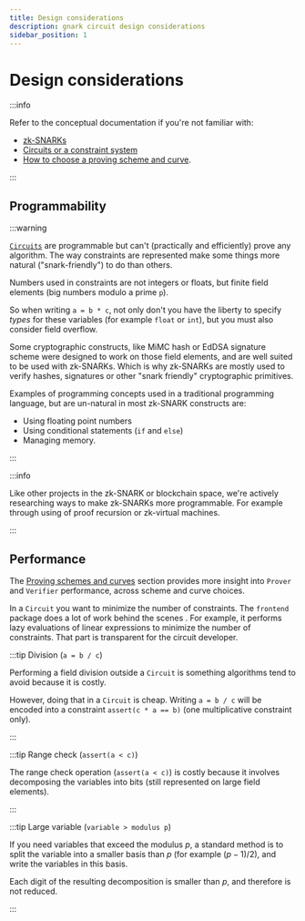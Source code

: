 ```yaml
---
title: Design considerations
description: gnark circuit design considerations
sidebar_position: 1
---
```


# Design considerations

:::info

Refer to the conceptual documentation if you're not familiar with:

- [zk-SNARKs](../../Concepts/zkp.md)
- [Circuits or a constraint system](../../Concepts/circuits.md)
- [How to choose a proving scheme and curve](../../Concepts/schemes_curves.md).

:::

## Programmability

:::warning

[`Circuits`](../../Concepts/circuits.md) are programmable but can't (practically and efficiently) prove any algorithm. The way constraints are represented make some things more natural ("snark-friendly") to do than others.

Numbers used in constraints are not integers or floats, but finite field elements (big numbers modulo a prime `p`).

So when writing `a = b * c`, not only don't you have the liberty to specify _types_ for these variables (for example `float` or `int`), but you must also consider field overflow.

Some cryptographic constructs, like MiMC hash or EdDSA signature scheme were designed to work on those field elements, and are well suited to be used with zk-SNARKs. Which is why zk-SNARKs are mostly used to verify hashes, signatures or other "snark friendly" cryptographic primitives.

Examples of programming concepts used in a traditional programming language, but are un-natural in most zk-SNARK constructs are:

- Using floating point numbers
- Using conditional statements (`if` and `else`)
- Managing memory.

:::

:::info

Like other projects in the zk-SNARK or blockchain space, we're actively researching ways to make zk-SNARKs more programmable. For example through using of proof recursion or zk-virtual machines.

:::

## Performance

The [Proving schemes and curves](../../Concepts/schemes_curves.md) section provides more insight into `Prover` and `Verifier` performance, across scheme and curve choices.

In a `Circuit` you want to minimize the number of constraints. The `frontend` package does a lot of work behind the scenes . For example, it performs lazy evaluations of linear expressions to minimize the number of constraints. That part is transparent for the circuit developer.

:::tip Division (`a = b / c`)

Performing a field division outside a `Circuit` is something algorithms tend to avoid because it is costly.

However, doing that in a `Circuit` is cheap. Writing `a = b / c` will be encoded into a constraint `assert(c * a == b)` (one multiplicative constraint only).

:::

:::tip Range check (`assert(a < c)`)

The range check operation (`assert(a < c)`) is costly because it involves decomposing the variables into bits (still represented on large field elements).

:::

:::tip Large variable (`variable > modulus p`)

If you need variables that exceed the modulus $p$, a standard method is to split the variable into a smaller basis than $p$ (for example $(p-1)/2$), and write the variables in this basis.

Each digit of the resulting decomposition is smaller than $p$, and therefore is not reduced.

:::
